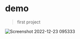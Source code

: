 # demo
> first project

![Screenshot 2022-12-23 095333](https://user-images.githubusercontent.com/121787987/210224867-d294cafc-6635-4604-899e-c783007dfe80.png)

